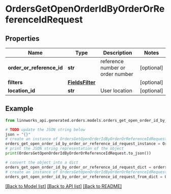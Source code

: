 # OrdersGetOpenOrderIdByOrderOrReferenceIdRequest


## Properties

Name | Type | Description | Notes
------------ | ------------- | ------------- | -------------
**order_or_reference_id** | **str** | reference number or order number | [optional] 
**filters** | [**FieldsFilter**](FieldsFilter.md) |  | [optional] 
**location_id** | **str** | User location | [optional] 

## Example

```python
from linnworks_api.generated.orders.models.orders_get_open_order_id_by_order_or_reference_id_request import OrdersGetOpenOrderIdByOrderOrReferenceIdRequest

# TODO update the JSON string below
json = "{}"
# create an instance of OrdersGetOpenOrderIdByOrderOrReferenceIdRequest from a JSON string
orders_get_open_order_id_by_order_or_reference_id_request_instance = OrdersGetOpenOrderIdByOrderOrReferenceIdRequest.from_json(json)
# print the JSON string representation of the object
print(OrdersGetOpenOrderIdByOrderOrReferenceIdRequest.to_json())

# convert the object into a dict
orders_get_open_order_id_by_order_or_reference_id_request_dict = orders_get_open_order_id_by_order_or_reference_id_request_instance.to_dict()
# create an instance of OrdersGetOpenOrderIdByOrderOrReferenceIdRequest from a dict
orders_get_open_order_id_by_order_or_reference_id_request_from_dict = OrdersGetOpenOrderIdByOrderOrReferenceIdRequest.from_dict(orders_get_open_order_id_by_order_or_reference_id_request_dict)
```
[[Back to Model list]](../README.md#documentation-for-models) [[Back to API list]](../README.md#documentation-for-api-endpoints) [[Back to README]](../README.md)


